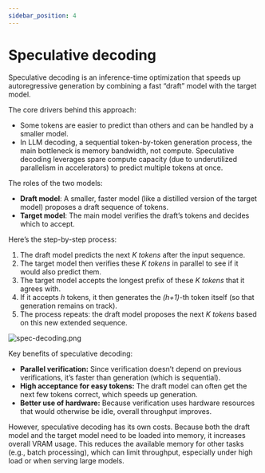 ```yaml
---
sidebar_position: 4
---
```


# Speculative decoding

Speculative decoding is an inference-time optimization that speeds up autoregressive generation by combining a fast “draft” model with the target model.

The core drivers behind this approach:

- Some tokens are easier to predict than others and can be handled by a smaller model.
- In LLM decoding, a sequential token-by-token generation process, the main bottleneck is memory bandwidth, not compute. Speculative decoding leverages spare compute capacity (due to underutilized parallelism in accelerators) to predict multiple tokens at once.

The roles of the two models:

- **Draft model**: A smaller, faster model (like a distilled version of the target model) proposes a draft sequence of tokens.
- **Target model**: The main model verifies the draft’s tokens and decides which to accept.

Here’s the step-by-step process:

1. The draft model predicts the next *K tokens* after the input sequence.
2. The target model then verifies these *K tokens* in parallel to see if it would also predict them.
3. The target model accepts the longest prefix of these *K tokens* that it agrees with.
4. If it accepts *h* tokens, it then generates the *(h+1)*-th token itself (so that generation remains on track).
5. The process repeats: the draft model proposes the next *K tokens* based on this new extended sequence.
    
![spec-decoding.png](attachment:c5607212-ce5c-45b3-8085-d3701c616e8f:spec-decoding.png)
    
Key benefits of speculative decoding:

- **Parallel verification:** Since verification doesn’t depend on previous verifications, it’s faster than generation (which is sequential).
- **High acceptance for easy tokens:** The draft model can often get the next few tokens correct, which speeds up generation.
- **Better use of hardware:** Because verification uses hardware resources that would otherwise be idle, overall throughput improves.

However, speculative decoding has its own costs. Because both the draft model and the target model need to be loaded into memory, it increases overall VRAM usage. This reduces the available memory for other tasks (e.g., batch processing), which can limit throughput, especially under high load or when serving large models.